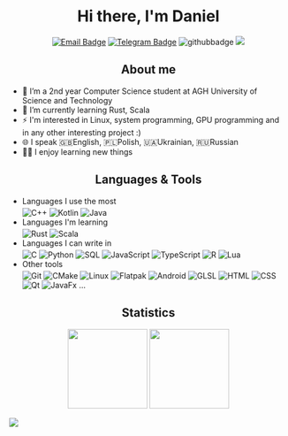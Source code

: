 <div align="center">
<h1>Hi there, I'm Daniel</h1>

[![Email Badge](https://img.shields.io/badge/-Email-c14438?style=flat&logo=Gmail&logoColor=white)](mailto:dbcongard@gmail.com)
[![Telegram Badge](https://img.shields.io/badge/-Telegram-26A5E4?style=flat&logo=Telegram&logoColor=white)](https://t.me/congard)
![githubbadge](https://img.shields.io/github/stars/congard?style=social)
![](https://komarev.com/ghpvc/?username=congard&color=blueviolet&style=flat)
<!-- ![githubbadge](https://img.shields.io/github/followers/congard?style=social) -->
</div>

<h2 align="center">About me</h2>

- 🔭 I’m a 2nd year Computer Science student at AGH University of Science and Technology
- 🌱 I’m currently learning Rust, Scala
- ⚡ I'm interested in Linux, system programming, GPU programming and in any other interesting project :)
- 🌐 I speak 🇬🇧English, 🇵🇱Polish, 🇺🇦Ukrainian, 🇷🇺Russian
- 👨‍🎓 I enjoy learning new things

<h2 align="center">Languages & Tools</h2>

- Languages I use the most
  <br><div style="padding-bottom: 4px;"></div>
  ![C++](https://img.shields.io/badge/-C++-00599C?&logo=c%2b%2b&logoColor=white)
  ![Kotlin](https://img.shields.io/badge/-Kotlin-7F52FF?&logo=kotlin&logoColor=white)
  ![Java](https://img.shields.io/badge/-Java-fff?&logo=java&logoColor=00599C)
- Languages I'm learning
  <br><div style="padding-bottom: 4px;"></div>
  ![Rust](https://img.shields.io/badge/-Rust-000000?&logo=rust&logoColor=white)
  ![Scala](https://img.shields.io/badge/-Scala-DC322F?&logo=scala&logoColor=white)
- Languages I can write in
  <br><div style="padding-bottom: 4px;"></div>
  ![C](https://img.shields.io/badge/-C-A8B9CC?&logo=C&logoColor=black)
  ![Python](https://img.shields.io/badge/-Python-3776AB?&logo=python&logoColor=white)
  ![SQL](https://img.shields.io/badge/-SQL-ccc?&logo=sql&logoColor=white)
  ![JavaScript](https://img.shields.io/badge/-JavaScript-F7DF1E?&logo=JavaScript&logoColor=black)
  ![TypeScript](https://img.shields.io/badge/-TypeScript-3178C6?&logo=TypeScript&logoColor=white)
  ![R](https://img.shields.io/badge/-R-276DC3?&logo=R&logoColor=white)
  ![Lua](https://img.shields.io/badge/-Lua-2C2D72?&logo=Lua&logoColor=white)
- Other tools
  <br><div style="padding-bottom: 4px;"></div>
  ![Git](https://img.shields.io/badge/-Git-F05032?&logo=Git&logoColor=white)
  ![CMake](https://img.shields.io/badge/-CMake-064F8C?&logo=CMake&logoColor=white)
  ![Linux](https://img.shields.io/badge/-Linux-FCC624?&logo=Linux&logoColor=black)
  ![Flatpak](https://img.shields.io/badge/-Flatpak-4A90D9?&logo=Flatpak&logoColor=white)
  ![Android](https://img.shields.io/badge/-Android-3DDC84?&logo=Android&logoColor=white)
  ![GLSL](https://img.shields.io/badge/-GLSL-5586A4?&logo=OpenGL&logoColor=white)
  ![HTML](https://img.shields.io/badge/-HTML-E34F26?&logo=HTML5&logoColor=white)
  ![CSS](https://img.shields.io/badge/-CSS-1572B6?&logo=CSS3&logoColor=white)
  ![Qt](https://img.shields.io/badge/-Qt-41CD52?&logo=Qt&logoColor=white)
  ![JavaFx](https://img.shields.io/badge/-JavaFx-fff?&logo=JavaFx&logoColor=white)
  ...

<div align="center">

<h2>Statistics</h2>

<!-- Stats -->
<picture>
<source 
  srcset="https://github-readme-stats.vercel.app/api?username=congard&count_private=true&show_icons=true&show_owner=true&theme=dark"
  media="(prefers-color-scheme: dark)"
/>
<source
  srcset="https://github-readme-stats.vercel.app/api?username=congard&count_private=true&show_icons=true&show_owner=true"
  media="(prefers-color-scheme: light), (prefers-color-scheme: no-preference)"
/>
<img height="144px" src="https://github-readme-stats.vercel.app/api?username=congard&count_private=true&show_icons=true&show_owner=true" />
</picture>

<!-- Top Langs -->
<picture>
<source 
  srcset="https://github-readme-stats.vercel.app/api/top-langs/?username=congard&layout=compact&langs_count=8&theme=dark"
  media="(prefers-color-scheme: dark)"
/>
<source
  srcset="https://github-readme-stats.vercel.app/api/top-langs/?username=congard&layout=compact&langs_count=8"
  media="(prefers-color-scheme: light), (prefers-color-scheme: no-preference)"
/>
<img height="144px" src="https://github-readme-stats.vercel.app/api/top-langs/?username=congard&layout=compact&langs_count=8" />
</picture>

</div>

![](https://hit.yhype.me/github/profile?user_id=35779485)